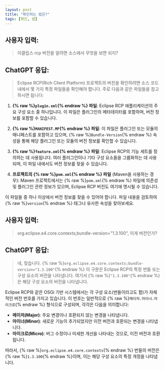 ```yaml
---
layout: post
title: "확인하는 법은?"
tags: [확인, 법]
---
```


## 사용자 입력:
> 이클립스 rcp 버전을 알려면 소스에서 무엇을 보면 되지?

## ChatGPT 응답:
> Eclipse RCP(Rich Client Platform) 프로젝트의 버전을 확인하려면 소스 코드 내에서 몇 가지 특정 파일들을 확인해야 합니다. 주로 다음과 같은 파일들을 참고하시면 됩니다:

1. **{% raw %}`plugin.xml`{% endraw %} 파일**: Eclipse RCP 애플리케이션의 주요 구성 요소 중 하나입니다. 이 파일은 플러그인의 메타데이터를 포함하며, 버전 정보를 포함할 수 있습니다.

2. **{% raw %}`MANIFEST.MF`{% endraw %} 파일**: 이 파일은 플러그인 또는 모듈의 매니페스트를 포함하고 있으며, {% raw %}`Bundle-Version`{% endraw %} 속성을 통해 해당 플러그인 또는 모듈의 버전 정보를 확인할 수 있습니다.

3. **{% raw %}`feature.xml`{% endraw %} 파일**: Eclipse RCP의 기능 세트를 정의하는 데 사용됩니다. 여러 플러그인이나 기타 구성 요소들을 그룹화하는 데 사용되며, 이 파일 내에서도 버전 정보를 찾을 수 있습니다.

4. **프로젝트의 {% raw %}`pom.xml`{% endraw %} 파일** (Maven을 사용하는 경우): Maven 프로젝트에서는 {% raw %}`pom.xml`{% endraw %} 파일에 의존성 및 플러그인 관련 정보가 있으며, Eclipse RCP 버전도 여기에 명시될 수 있습니다.

이 파일들 중 하나 이상에서 버전 정보를 찾을 수 있어야 합니다. 파일 내용을 검토하여 {% raw %}`version`{% endraw %} 태그나 유사한 속성을 찾아보세요.

## 사용자 입력:
>  org.eclipse.e4.core.contexts;bundle-version="1.3.100", 이게 버전인가?

## ChatGPT 응답:
> 네, 맞습니다. {% raw %}`org.eclipse.e4.core.contexts;bundle-version="1.3.100"`{% endraw %} 이 구문은 Eclipse RCP의 특정 번들 또는 구성 요소의 버전을 나타냅니다. 여기서 {% raw %}`"1.3.100"`{% endraw %}은 해당 구성 요소의 버전을 나타냅니다.

Eclipse RCP와 같은 OSGi 기반 시스템에서는 각 구성 요소(번들이라고도 함)가 자체적인 버전 번호를 가지고 있습니다. 이 번호는 일반적으로 {% raw %}`메이저.마이너.마이크로`{% endraw %} 형식으로 구성되며, 각각은 다음을 의미합니다:

- **메이저(Major)**: 주요 변경이나 호환되지 않는 변경을 나타냅니다.
- **마이너(Minor)**: 새로운 기능이 추가되었지만 이전 버전과 호환되는 변경을 나타냅니다.
- **마이크로(Micro)**: 버그 수정이나 미세한 개선을 나타내는 것으로, 이전 버전과 호환됩니다.

따라서, {% raw %}`org.eclipse.e4.core.contexts`{% endraw %} 번들의 버전은 {% raw %}`1.3.100`{% endraw %}이며, 이는 해당 구성 요소의 특정 개정을 나타냅니다.

